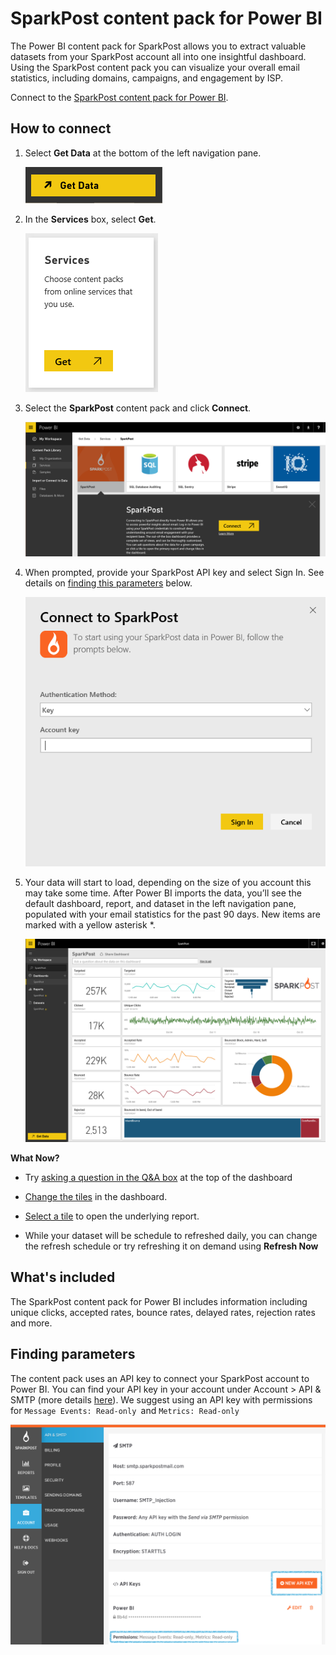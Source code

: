 <properties
   pageTitle="SparkPost content pack for Power BI"
   description="SparkPost content pack for Power BI"
   services="powerbi"
   documentationCenter=""
   authors="theresapalmer"
   manager="mblythe"
   editor=""
   tags=""/>

<tags
   ms.service="powerbi"
   ms.devlang="NA"
   ms.topic="article"
   ms.tgt_pltfrm="NA"
   ms.workload="powerbi"
   ms.date="03/16/2016"
   ms.author="tpalmer"/>

# SparkPost content pack for Power&nbsp;BI

The Power BI content pack for SparkPost allows you to extract valuable datasets from your SparkPost account all into one insightful dashboard. Using the SparkPost content pack you can visualize your overall email statistics, including domains, campaigns, and engagement by ISP.

Connect to the [SparkPost content pack for Power BI](https://app.powerbi.com/getdata/services/spark-post).

## How to connect

1.  Select **Get Data** at the bottom of the left navigation pane.

	![](media/powerbi-content-pack-sparkpost/getdata.png)

2.  In the **Services** box, select **Get**.

	![](media/powerbi-content-pack-sparkpost/services.PNG)

3.  Select the **SparkPost** content pack and click **Connect**. 

	![](media/powerbi-content-pack-sparkpost/getdata-1.PNG)

4.  When prompted, provide your SparkPost API key and select Sign In. See details on [finding this parameters](#FindingParams) below.

	![](media/powerbi-content-pack-sparkpost/Creds.PNG)

5.  Your data will start to load, depending on the size of you account this may take some time. After Power BI imports the data, you’ll see the default dashboard, report, and dataset in the left navigation pane, populated with your email statistics for the past 90 days. New items are marked with a yellow asterisk \*.

	![](media/powerbi-content-pack-sparkpost/dashboard.PNG)

**What Now?**

- Try [asking a question in the Q&A box](powerbi-service-q-and-a.md) at the top of the dashboard

- [Change the tiles](powerbi-service-edit-a-tile-in-a-dashboard.md) in the dashboard.

- [Select a tile](powerbi-service-dashboard-tiles.md) to open the underlying report.

- While your dataset will be schedule to refreshed daily, you can change the refresh schedule or try refreshing it on demand using **Refresh Now**

## What's included

The SparkPost content pack for Power BI includes information including unique clicks, accepted rates, bounce rates, delayed rates, rejection rates and more.

## Finding parameters
<a name="FindingParams"></a>

The content pack uses an API key to connect your SparkPost account to Power BI. You can find your API key in your account under Account \> API & SMTP (more details [here](https://support.sparkpost.com/customer/portal/articles/1933377-create-api-keys)). We suggest using an API key with permissions for `Message Events: Read-only `and `Metrics: Read-only`

![](media/powerbi-content-pack-sparkpost/SparkPost1.png)